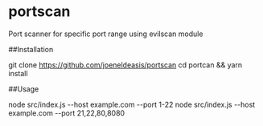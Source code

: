 # portscan
Port scanner for specific port range using evilscan module

##Installation

git clone https://github.com/joeneldeasis/portscan
cd portcan && yarn install


##Usage

node src/index.js --host example.com --port 1-22
node src/index.js --host example.com --port 21,22,80,8080

